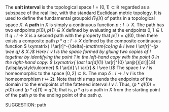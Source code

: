 The **unit interval** is the topological space $I = [0,1] \subset \mathbb{R}$ regarded as a subspace of the real line, with the standard Euclidean metric topology. It is used to define the fundamental groupoid $\Pi_1(X)$ of paths in a topological space $X$. A **path** in $X$ is simply a continuous function $p : I \to X$. The path has two endpoints $p(0), p(1)\in X$ defined by evaluating at the endpoints $0,1 \in I$. If $q : I \to X$ is a second path with the property that $p(1)=q(0)$, then there exists a composite path $p \ast q : I \to X$ defined by the composite continuous function
$ \xymatrix{ I \ar[r]^-{\delta}_-\mathrm{co}ng & I \vee I \ar[r]^-{p \vee q} & X.}$ Here $I \vee I$ is the space formed by gluing two copies of $I$ together by identifying the point $1$ in the left-hand copy with the point $0$ in the right-hand copy:
$ \xymatrix{ \ast \ar[d]_{1} \ar[r]^{0} \ar@{}[dr]|(.8){\displaystyle\ulcorner} & I \ar[d] \\ I \ar[r] & I \vee I}$
The space $I \vee I$ is homeomorphic to the space $[0,2] \subset \mathbb{R}$. The map $\delta : I \to I \vee I$ is the homeomorphism $t \mapsto 2t$. Note that this map sends the endpoints of the domain $I$ to the endpoints of the fattened interval $I \vee I$. Thus, $(p \ast q)(0) = p(0)$ and $(p \ast q)(1) = q(1)$; that is, $p \ast q$ is a path in $X$ from the starting point of the path $p$ to the ending point of the path $q$.

SUGGESTION: path
